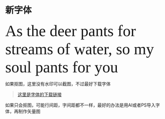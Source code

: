 # 新字体
<style>
	@font-face {
	    font-family: 'segoe-script-bold';
	    src: url('../resources/fonts/segoescb.ttf');
	}
      span{
      	font-size:50px;
        font-family: 'segoe-script-bold';
      }
  </style>
<span styple="">
 As the deer pants for streams of water, so my soul pants for you
</span>

如果抠图，这里没有水印可以截图，不过最好下载字体

 > [这里是字体的下载链接](/resources/fonts/segoescb.ttf)

如果只会抠图，可能行间距，字间距都不一样，最好的办法是用AI或者PS导入字体，再制作矢量图
 